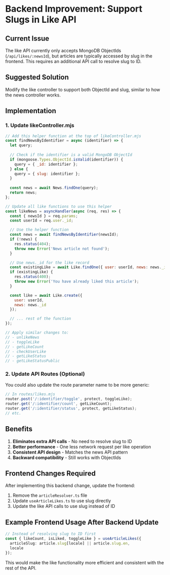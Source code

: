 # Backend Improvement: Support Slugs in Like API

## Current Issue
The like API currently only accepts MongoDB ObjectIds (`/api/likes/:newsId`), but articles are typically accessed by slug in the frontend. This requires an additional API call to resolve slug to ID.

## Suggested Solution
Modify the like controller to support both ObjectId and slug, similar to how the news controller works.

## Implementation

### 1. Update likeController.mjs

```javascript
// Add this helper function at the top of likeController.mjs
const findNewsByIdentifier = async (identifier) => {
  let query;
  
  // Check if the identifier is a valid MongoDB ObjectId
  if (mongoose.Types.ObjectId.isValid(identifier)) {
    query = { _id: identifier };
  } else {
    query = { slug: identifier };
  }
  
  const news = await News.findOne(query);
  return news;
};

// Update all like functions to use this helper
const likeNews = asyncHandler(async (req, res) => {
  const { newsId } = req.params;
  const userId = req.user._id;

  // Use the helper function
  const news = await findNewsByIdentifier(newsId);
  if (!news) {
    res.status(404);
    throw new Error('News article not found');
  }

  // Use news._id for the like record
  const existingLike = await Like.findOne({ user: userId, news: news._id });
  if (existingLike) {
    res.status(400);
    throw new Error('You have already liked this article');
  }

  const like = await Like.create({
    user: userId,
    news: news._id
  });

  // ... rest of the function
});

// Apply similar changes to:
// - unlikeNews
// - toggleLike
// - getLikeCount
// - checkUserLike
// - getLikeStatus
// - getLikeStatusPublic
```

### 2. Update API Routes (Optional)
You could also update the route parameter name to be more generic:

```javascript
// In routes/likes.mjs
router.post('/:identifier/toggle', protect, toggleLike);
router.get('/:identifier/count', getLikeCount);
router.get('/:identifier/status', protect, getLikeStatus);
// etc.
```

## Benefits
1. **Eliminates extra API calls** - No need to resolve slug to ID
2. **Better performance** - One less network request per like operation
3. **Consistent API design** - Matches the news API pattern
4. **Backward compatibility** - Still works with ObjectIds

## Frontend Changes Required
After implementing this backend change, update the frontend:

1. Remove the `articleResolver.ts` file
2. Update `useArticleLikes.ts` to use slug directly
3. Update the like API calls to use slug instead of ID

## Example Frontend Usage After Backend Update

```typescript
// Instead of resolving slug to ID first
const { likeCount, isLiked, toggleLike } = useArticleLikes({
  articleSlug: article.slug[locale] || article.slug.en,
  locale
});
```

This would make the like functionality more efficient and consistent with the rest of the API.
